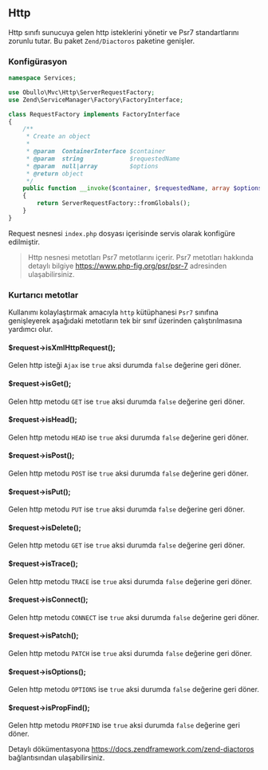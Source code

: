 
## Http

Http sınıfı sunucuya gelen http isteklerini yönetir ve Psr7 standartlarını zorunlu tutar. Bu paket `Zend/Diactoros` paketine genişler.

### Konfigürasyon

```php
namespace Services;

use Obullo\Mvc\Http\ServerRequestFactory;
use Zend\ServiceManager\Factory\FactoryInterface;

class RequestFactory implements FactoryInterface
{
    /**
     * Create an object
     *
     * @param  ContainerInterface $container
     * @param  string             $requestedName
     * @param  null|array         $options
     * @return object
     */
    public function __invoke($container, $requestedName, array $options = null)
    {
        return ServerRequestFactory::fromGlobals();
    }
}
```

Request nesnesi `index.php` dosyası içerisinde servis olarak konfigüre edilmiştir.

> Http nesnesi metotları Psr7 metotlarını içerir. Psr7 metotları hakkında detaylı bilgiye <a href="https://www.php-fig.org/psr/psr-7/">https://www.php-fig.org/psr/psr-7</a> adresinden ulaşabilirsiniz.

### Kurtarıcı metotlar

Kullanımı kolaylaştırmak amacıyla `http` kütüphanesi `Psr7` sınıfına genişleyerek aşağıdaki metotların tek bir sınıf üzerinden çalıştırılmasına yardımcı olur.

#### $request->isXmlHttpRequest();

Gelen http isteği `Ajax` ise `true` aksi durumda `false` değerine geri döner.

#### $request->isGet();

Gelen http metodu `GET` ise `true` aksi durumda `false` değerine geri döner.

#### $request->isHead();

Gelen http metodu `HEAD` ise `true` aksi durumda `false` değerine geri döner.

#### $request->isPost();

Gelen http metodu `POST` ise `true` aksi durumda `false` değerine geri döner.

#### $request->isPut();

Gelen http metodu `PUT` ise `true` aksi durumda `false` değerine geri döner.

#### $request->isDelete();

Gelen http metodu `GET` ise `true` aksi durumda `false` değerine geri döner.

#### $request->isTrace();

Gelen http metodu `TRACE` ise `true` aksi durumda `false` değerine geri döner.

#### $request->isConnect();

Gelen http metodu `CONNECT` ise `true` aksi durumda `false` değerine geri döner.

#### $request->isPatch();

Gelen http metodu `PATCH` ise `true` aksi durumda `false` değerine geri döner.

#### $request->isOptions();

Gelen http metodu `OPTIONS` ise `true` aksi durumda `false` değerine geri döner.

#### $request->isPropFind();

Gelen http metodu `PROPFIND` ise `true` aksi durumda `false` değerine geri döner.


Detaylı dökümentasyona <a href="https://docs.zendframework.com/zend-diactoros">https://docs.zendframework.com/zend-diactoros</a> bağlantısından ulaşabilirsiniz.